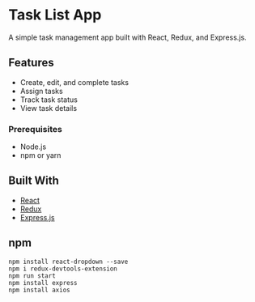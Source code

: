   # Task List App

A simple task management app built with React, Redux, and Express.js.

## Features

- Create, edit, and complete tasks
- Assign tasks
- Track task status
- View task details

### Prerequisites

- Node.js
- npm or yarn

## Built With

- [React](https://reactjs.org/)
- [Redux](https://redux.js.org/)
- [Express.js](https://expressjs.com/)

## npm

```
npm install react-dropdown --save
npm i redux-devtools-extension
npm run start 
npm install express
npm install axios
```



